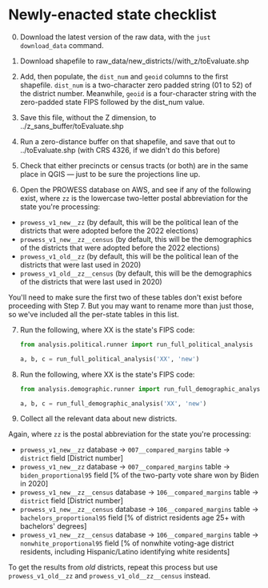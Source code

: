 # Newly-enacted state checklist

0. Download the latest version of the raw data, with the `just download_data` command.

1. Download shapefile to raw_data/new_districts/<fips>/with_z/toEvaluate.shp

2. Add, then populate, the `dist_num` and `geoid` columns to the first shapefile. `dist_num` is a two-character zero padded string (01 to 52) of the district number. Meanwhile, `geoid` is a four-character string with the zero-padded state FIPS followed by the dist_num value.

3. Save this file, without the Z dimension, to ../z_sans_buffer/toEvaluate.shp

4. Run a zero-distance buffer on that shapefile, and save that out to ../toEvaluate.shp (with CRS 4326, if we didn't do this before)

5. Check that either precincts or census tracts (or both) are in the same place in QGIS — just to be sure the projections line up.

6. Open the PROWESS database on AWS, and see if any of the following exist, where `zz` is the lowercase two-letter postal abbreviation for the state you're processing:

- `prowess_v1_new__zz` (by default, this will be the political lean of the districts that were adopted before the 2022 elections)
- `prowess_v1_new__zz__census` (by default, this will be the demographics of the districts that were adopted before the 2022 elections)
- `prowess_v1_old__zz` (by default, this will be the political lean of the districts that were last used in 2020)
- `prowess_v1_old__zz__census` (by default, this will be the demographics of the districts that were last used in 2020)

You'll need to make sure the first two of these tables don't exist before proceeding with Step 7. But you may want to rename more than just those, so we've included all the per-state tables in this list.

7. Run the following, where XX is the state's FIPS code:

    ```python
    from analysis.political.runner import run_full_political_analysis

    a, b, c = run_full_political_analysis('XX', 'new')
    ```

8. Run the following, where XX is the state's FIPS code:

    ```python
    from analysis.demographic.runner import run_full_demographic_analysis

    a, b, c = run_full_demographic_analysis('XX', 'new')
    ```

9. Collect all the relevant data about new districts.

Again, where `zz` is the postal abbreviation for the state you're processing:

- `prowess_v1_new__zz` database -> `007__compared_margins` table -> `district` field [District number]
- `prowess_v1_new__zz` database -> `007__compared_margins` table -> `biden_proportional95` field [% of the two-party vote share won by Biden in 2020]
- `prowess_v1_new__zz__census` database -> `106__compared_margins` table -> `district` field [District number]
- `prowess_v1_new__zz__census` database -> `106__compared_margins` table -> `bachelors_proportional95` field [% of district residents age 25+ with bachelors' degrees]
- `prowess_v1_new__zz__census` database -> `106__compared_margins` table -> `nonwhite_proportional95` field [% of nonwhite voting-age district residents, including Hispanic/Latino identifying white residents]

To get the results from _old_ districts, repeat this process but use `prowess_v1_old__zz` and `prowess_v1_old__zz__census` instead.
